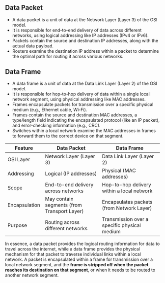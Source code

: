 # **[]()**

## Data Packet

- A data packet is a unit of data at the Network Layer (Layer 3) of the OSI model.
- It is responsible for end-to-end delivery of data across different networks, using logical addressing like IP addresses (IPv4 or IPv6).
- Packets contain the source and destination IP addresses, along with the actual data payload.
- Routers examine the destination IP address within a packet to determine the optimal path for routing it across various networks.

## Data Frame

- A data frame is a unit of data at the Data Link Layer (Layer 2) of the OSI model.
- It is responsible for hop-to-hop delivery of data within a single local network segment, using physical addressing like MAC addresses.
- Frames encapsulate packets for transmission over a specific physical medium (e.g., Ethernet cable, Wi-Fi).
- Frames contain the source and destination MAC addresses, a type/length field indicating the encapsulated protocol (like an IP packet), and error-checking information (e.g., CRC).
- Switches within a local network examine the MAC addresses in frames to forward them to the correct device on that segment.

| Feature       | Data Packet                                 | Data Frame                                   |
|---------------|---------------------------------------------|----------------------------------------------|
| OSI Layer     | Network Layer (Layer 3)                     | Data Link Layer (Layer 2)                    |
| Addressing    | Logical (IP addresses)                      | Physical (MAC addresses)                     |
| Scope         | End-to-end delivery across networks         | Hop-to-hop delivery within a local network   |
| Encapsulation | May contain segments (from Transport Layer) | Encapsulates packets (from Network Layer)    |
| Purpose       | Routing across different networks           | Transmission over a specific physical medium |

In essence, a data packet provides the logical routing information for data to travel across the internet, while a data frame provides the physical mechanism for that packet to traverse individual links within a local network. A packet is encapsulated within a frame for transmission over a local network segment, and the **frame is stripped off when the packet reaches its destination on that segment**, or when it needs to be routed to another network segment.
